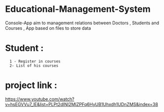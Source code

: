 # Educational-Management-System

Console-App aim to management relations between Doctors , Students and Courses , App based on files to store data 

# Student :
      1 - Register in courses 
      2- List of his courses

# project link :
https://www.youtube.com/watch?v=hsEGVVu7_lE&list=PLPt2dINI2MIZPFq6HyUB1Uhxdh1UDnZMS&index=38

